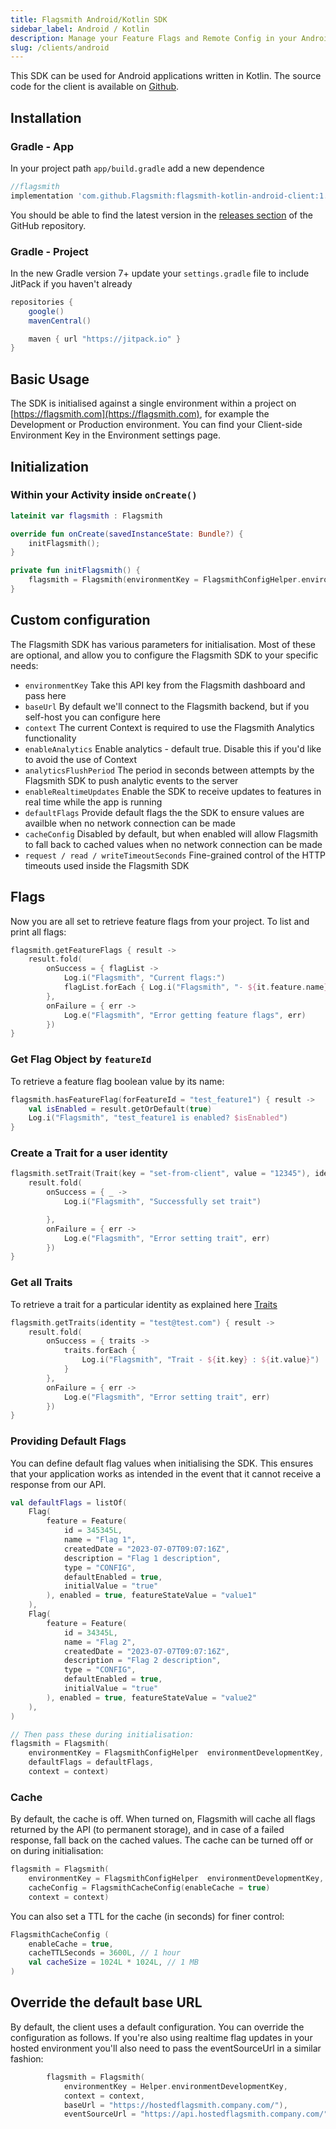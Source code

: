 ```yaml
---
title: Flagsmith Android/Kotlin SDK
sidebar_label: Android / Kotlin
description: Manage your Feature Flags and Remote Config in your Android applications.
slug: /clients/android
---
```


This SDK can be used for Android applications written in Kotlin. The source code for the client is available on
[Github](https://github.com/Flagsmith/flagsmith-kotlin-android-client/).

## Installation

### Gradle - App

In your project path `app/build.gradle` add a new dependence

```groovy
//flagsmith
implementation 'com.github.Flagsmith:flagsmith-kotlin-android-client:1.0.1'
```

You should be able to find the latest version in the
[releases section](https://github.com/Flagsmith/flagsmith-kotlin-android-client/releases) of the GitHub repository.

### Gradle - Project

In the new Gradle version 7+ update your `settings.gradle` file to include JitPack if you haven't already

```groovy
repositories {
    google()
    mavenCentral()

    maven { url "https://jitpack.io" }
}
```

## Basic Usage

The SDK is initialised against a single environment within a project on [https://flagsmith.com](https://flagsmith.com),
for example the Development or Production environment. You can find your Client-side Environment Key in the Environment
settings page.

## Initialization

### Within your Activity inside `onCreate()`

```kotlin
lateinit var flagsmith : Flagsmith

override fun onCreate(savedInstanceState: Bundle?) {
    initFlagsmith();
}

private fun initFlagsmith() {
    flagsmith = Flagsmith(environmentKey = FlagsmithConfigHelper.environmentDevelopmentKey, context = context)
}
```

## Custom configuration

The Flagsmith SDK has various parameters for initialisation. Most of these are optional, and allow you to configure the
Flagsmith SDK to your specific needs:

- `environmentKey` Take this API key from the Flagsmith dashboard and pass here
- `baseUrl` By default we'll connect to the Flagsmith backend, but if you self-host you can configure here
- `context` The current Context is required to use the Flagsmith Analytics functionality
- `enableAnalytics` Enable analytics - default true. Disable this if you'd like to avoid the use of Context
- `analyticsFlushPeriod` The period in seconds between attempts by the Flagsmith SDK to push analytic events to the
  server
- `enableRealtimeUpdates` Enable the SDK to receive updates to features in real time while the app is running
- `defaultFlags` Provide default flags the the SDK to ensure values are availble when no network connection can be made
- `cacheConfig` Disabled by default, but when enabled will allow Flagsmith to fall back to cached values when no network connection can be made
- `request / read / writeTimeoutSeconds` Fine-grained control of the HTTP timeouts used inside the Flagsmith SDK

## Flags

Now you are all set to retrieve feature flags from your project. To list and print all flags:

```kotlin
flagsmith.getFeatureFlags { result ->
    result.fold(
        onSuccess = { flagList ->
            Log.i("Flagsmith", "Current flags:")
            flagList.forEach { Log.i("Flagsmith", "- ${it.feature.name} - enabled: ${it.enabled} value: ${it.featureStateValue ?: "not set"}") }
        },
        onFailure = { err ->
            Log.e("Flagsmith", "Error getting feature flags", err)
        })
}
```

### Get Flag Object by `featureId`

To retrieve a feature flag boolean value by its name:

```kotlin
flagsmith.hasFeatureFlag(forFeatureId = "test_feature1") { result ->
    val isEnabled = result.getOrDefault(true)
    Log.i("Flagsmith", "test_feature1 is enabled? $isEnabled")
}
```

### Create a Trait for a user identity

```kotlin
flagsmith.setTrait(Trait(key = "set-from-client", value = "12345"), identity = "test@test.com") { result ->
    result.fold(
        onSuccess = { _ ->
            Log.i("Flagsmith", "Successfully set trait")

        },
        onFailure = { err ->
            Log.e("Flagsmith", "Error setting trait", err)
        })
}
```

### Get all Traits

To retrieve a trait for a particular identity as explained here
[Traits](../../basic-features/managing-identities.md#identity-traits)

```kotlin
flagsmith.getTraits(identity = "test@test.com") { result ->
    result.fold(
        onSuccess = { traits ->
            traits.forEach {
                Log.i("Flagsmith", "Trait - ${it.key} : ${it.value}")
            }
        },
        onFailure = { err ->
            Log.e("Flagsmith", "Error setting trait", err)
        })
}
```

### Providing Default Flags

You can define default flag values when initialising the SDK. This ensures that your application works as intended in
the event that it cannot receive a response from our API.

```kotlin
val defaultFlags = listOf(
    Flag(
        feature = Feature(
            id = 345345L,
            name = "Flag 1",
            createdDate = "2023‐07‐07T09:07:16Z",
            description = "Flag 1 description",
            type = "CONFIG",
            defaultEnabled = true,
            initialValue = "true"
        ), enabled = true, featureStateValue = "value1"
    ),
    Flag(
        feature = Feature(
            id = 34345L,
            name = "Flag 2",
            createdDate = "2023‐07‐07T09:07:16Z",
            description = "Flag 2 description",
            type = "CONFIG",
            defaultEnabled = true,
            initialValue = "true"
        ), enabled = true, featureStateValue = "value2"
    ),
)

// Then pass these during initialisation:
flagsmith = Flagsmith(
    environmentKey = FlagsmithConfigHelper  environmentDevelopmentKey, 
    defaultFlags = defaultFlags,
    context = context)

```

### Cache

By default, the cache is off. When turned on, Flagsmith will cache all flags returned by the API (to permanent storage),
and in case of a failed response, fall back on the cached values. The cache can be turned off or on during initialisation:

```kotlin
flagsmith = Flagsmith(
    environmentKey = FlagsmithConfigHelper  environmentDevelopmentKey, 
    cacheConfig = FlagsmithCacheConfig(enableCache = true)
    context = context)
```

You can also set a TTL for the cache (in seconds) for finer control:

```kotlin
FlagsmithCacheConfig (
    enableCache = true,
    cacheTTLSeconds = 3600L, // 1 hour
    val cacheSize = 1024L * 1024L, // 1 MB
)
```

## Override the default base URL

By default, the client uses a default configuration. You can override the configuration as follows. If you're also using realtime flag updates in your hosted environment you'll also need to pass the eventSourceUrl in a similar fashion:

```kotlin
        flagsmith = Flagsmith(
            environmentKey = Helper.environmentDevelopmentKey,
            context = context,
            baseUrl = "https://hostedflagsmith.company.com/"),
            eventSourceUrl = "https://api.hostedflagsmith.company.com/"
```
